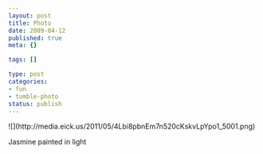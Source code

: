 ```yaml
--- 
layout: post
title: Photo
date: 2009-04-12
published: true
meta: {}

tags: []

type: post
categories: 
- fun
- tumble-photo
status: publish
---
```

<div class="figure">            ![](http://media.eick.us/2011/05/4Lbi8pbnEm7n520cKskvLpYpo1_5001.png)        </div>

Jasmine painted in light

